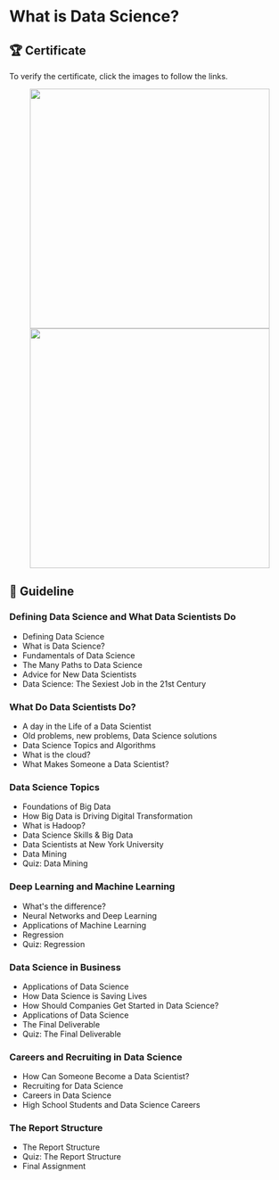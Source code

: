# What is Data Science?
## 🏆 Certificate 
To verify the certificate, click the images to follow the links.

<p align="middle">
  <a href="https://coursera.org/share/970e6e82c30dde16533684bc2af55d90"><img src="https://github.com/wangkuanhua/image/blob/main/What%20is%20Data%20Science.png" height="430"></a>
  <a href="https://www.credly.com/badges/10fffe90-a6fb-4582-9cf0-b434fbe78ae2"><img src="https://github.com/wangkuanhua/image/blob/main/Cognitive_Class_-_What_is_Data_Science.png" height="430"></a>
</p>




## 📑 Guideline
### Defining Data Science and What Data Scientists Do
- Defining Data Science    
- What is Data Science?
- Fundamentals of Data Science
- The Many Paths to Data Science
- Advice for New Data Scientists
- Data Science: The Sexiest Job in the 21st Century

### What Do Data Scientists Do?
- A day in the Life of a Data Scientist
- Old problems, new problems, Data Science solutions
- Data Science Topics and Algorithms
- What is the cloud?
- What Makes Someone a Data Scientist?

### Data Science Topics   
- Foundations of Big Data
- How Big Data is Driving Digital Transformation
- What is Hadoop?
- Data Science Skills & Big Data
- Data Scientists at New York University
- Data Mining
- Quiz: Data Mining

### Deep Learning and Machine Learning
- What's the difference?
- Neural Networks and Deep Learning
- Applications of Machine Learning
- Regression
- Quiz: Regression

### Data Science in Business
- Applications of Data Science
- How Data Science is Saving Lives
- How Should Companies Get Started in Data Science?
- Applications of Data Science
- The Final Deliverable
- Quiz: The Final Deliverable

### Careers and Recruiting in Data Science
- How Can Someone Become a Data Scientist?
- Recruiting for Data Science
- Careers in Data Science
- High School Students and Data Science Careers

### The Report Structure
- The Report Structure
- Quiz: The Report Structure
- Final Assignment



